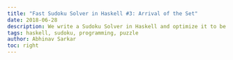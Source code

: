 ```yaml
---
title: "Fast Sudoku Solver in Haskell #3: Arrival of the Set"
date: 2018-06-28
description: We write a Sudoku Solver in Haskell and optimize it to be fast
tags: haskell, sudoku, programming, puzzle
author: Abhinav Sarkar
toc: right
---
```

